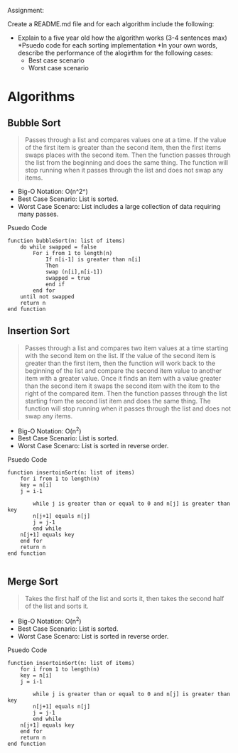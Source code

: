 Assignment:

Create a README.md file and for each algorithm include the following:

* Explain to a five year old how the algorithm works (3-4 sentences max)
*Psuedo code for each sorting implementation
*In your own words, describe the performance of the alogirthm for the following cases:
    * Best case scenario
    * Worst case scenario

# Algorithms

## Bubble Sort

>Passes through a list and compares values one at a time. If the value of the first item is greater than the second item, then the first items swaps places with the second item. Then the function passes through the list from the beginning and does the same thing. The function will stop running when it passes through the list and does not swap any items.

- Big-O Notation: O(n^2^)
- Best Case Scenario: List is sorted.
- Worst Case Scenaro: List includes a large collection of data requiring many passes.

Psuedo Code
```
function bubbleSort(n: list of items)
    do while swapped = false
        For i from 1 to length(n)
	        If n[i-1] is greater than n[i]
	        Then
	        swap (n[i],n[i-1])
	        swapped = true
	        end if
        end for
    until not swapped
    return n
end function
```

## Insertion Sort

>Passes through a list and compares two item values at a time starting with the second item on the list. If the value of the second item is greater than the first item, then the function will work back to the beginning of the list and compare the second item value to another item with a greater value. Once it finds an item with a value greater than the second item it swaps the second item with the item to the right of the compared item. Then the function passes through the list starting from the second list item and does the same thing. The function will stop running when it passes through the list and does not swap any items.

- Big-O Notation: O(n<sup>2</sup>)
- Best Case Scenario: List is sorted.
- Worst Case Scenaro: List is sorted in reverse order.

Psuedo Code
```
function insertoinSort(n: list of items)
	for i from 1 to length(n)
	key = n[i]
	j = i-1

		while j is greater than or equal to 0 and n[j] is greater than key
		n[j+1] equals n[j]
		j = j-1
		end while
	n[j+1] equals key
	end for
	return n
end function
	
```

## Merge Sort

>Takes the first half of the list and sorts it, then takes the second half of the list and sorts it.

- Big-O Notation: O(n<sup>2</sup>)
- Best Case Scenario: List is sorted.
- Worst Case Scenaro: List is sorted in reverse order.

Psuedo Code
```
function insertoinSort(n: list of items)
	for i from 1 to length(n)
	key = n[i]
	j = i-1

		while j is greater than or equal to 0 and n[j] is greater than key
		n[j+1] equals n[j]
		j = j-1
		end while
	n[j+1] equals key
	end for
	return n
end function
	
```

